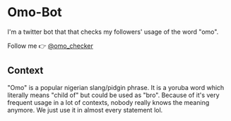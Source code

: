 # Omo-Bot

I'm a twitter bot that that checks my followers' usage of the word "omo".

Follow me :point_right: [@omo_checker](https://twitter.com/omo_checker)

## Context

"Omo" is a popular nigerian slang/pidgin phrase. It is a yoruba word which literally means "child of" but could be used as "bro". Because of it's very frequent usage in a lot of contexts, nobody really knows the meaning anymore. We just use it in almost every statement lol.
